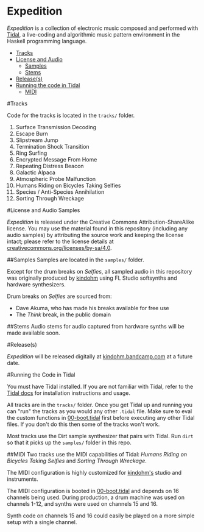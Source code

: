 # Expedition

_Expedition_ is a collection of electronic music composed and
performed with [Tidal](http://tidal.lurk.org), a
live-coding and algorithmic music pattern environment in the Haskell
programming language.

<ul>
  <li><a href="#tracks">Tracks</a></li>
  <li><a href="#license">License and Audio</a>
    <ul>
      <li><a href="#samples">Samples</a></li>
      <li><a href="#stems">Stems</a></li>
    </ul>
  </li>
  <li><a href="#release">Release(s)</a></li>
  <li><a href="#running-the-code">Running the code in Tidal</a>
    <ul>
      <li><a href="#midi">MIDI</a></li>
    </ul>
  </li>
</ul>

#<a name="tracks"></a>Tracks

Code for the tracks is located in the `tracks/` folder.

1. Surface Transmission Decoding
2. Escape Burn
3. Slipstream Jump
4. Termination Shock Transition
5. Ring Surfing
6. Encrypted Message From Home
7. Repeating Distress Beacon
8. Galactic Alpaca
9. Atmospheric Probe Malfunction
10. Humans Riding on Bicycles Taking Selfies
11. Species / Anti-Species Annihilation
12. Sorting Through Wreckage

#<a name="license"></a>License and Audio Samples

_Expedition_ is released under the Creative Commons
Attribution-ShareAlike license. You may use the material
found in this repository (including any audio samples) by
attributing the source work and keeping the license intact;
please refer to the license details at
[creativecommons.org/licenses/by-sa/4.0](http://creativecommons.org/licenses/by-sa/4.0/).

##<a name="samples"></a>Samples
Samples are located in the `samples/` folder.

Except for the drum breaks on _Selfies_, all sampled audio in this
repository was originally produced by
[kindohm](http://github.com/kindohm)
using FL Studio softsynths and hardware synthesizers.

Drum breaks on _Selfies_ are sourced from:

- Dave Akuma, who has made his breaks available for free use
- The _Think_ break, in the public domain

##<a name="stems"></a>Stems
Audio stems for audio captured from hardware synths will be made available soon.

#<a name="release"></a>Release(s)

_Expedition_ will be released digitally at
[kindohm.bandcamp.com](http://kindohm.bandcamp.com) at a future date.

#<a name="running-the-code"></a>Running the Code in Tidal

You must have Tidal installed. If you are not familiar with Tidal,
refer to the [Tidal docs](http://tidal.lurk.org) for installation
instructions and usage.

All tracks are in the `tracks/` folder. Once you get Tidal up and
running you can "run" the tracks as you would any other `.tidal` file.
Make sure to eval the custom functions in
<a href="tracks/00-boot.tidal">00-boot.tidal</a> first
before executing any other Tidal files. If you don't do this
then some of the tracks won't work.

Most tracks use the Dirt sample synthesizer that pairs with Tidal.
Run `dirt` so that it picks up the `samples/` folder in this repo.

##<a name="midi"></a>MIDI
Two tracks use the MIDI capabilities of Tidal: _Humans Riding
on Bicycles Taking Selfies_ and _Sorting Through Wreckage_.

The MIDI configuration is highly customized for
<a href="//github.com/kindohm">kindohm's</a> studio and instruments.

The MIDI configuration is booted in
<a href="tracks/00-boot.tidal">00-boot.tidal</a>
and depends on 16 channels being used. During production, a drum
machine was used on channels 1-12, and synths were used on channels
15 and 16.

Synth code on channels 15 and 16 could easily be played on a more
simple setup with a single channel.
